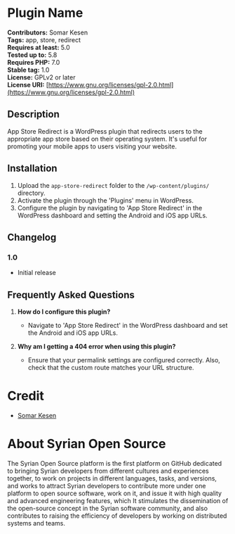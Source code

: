 # Plugin Name

**Contributors:** Somar Kesen  
**Tags:** app, store, redirect  
**Requires at least:** 5.0  
**Tested up to:** 5.8  
**Requires PHP:** 7.0  
**Stable tag:** 1.0  
**License:** GPLv2 or later  
**License URI:** [https://www.gnu.org/licenses/gpl-2.0.html](https://www.gnu.org/licenses/gpl-2.0.html)

## Description

App Store Redirect is a WordPress plugin that redirects users to the appropriate app store based on their operating system. It's useful for promoting your mobile apps to users visiting your website.

## Installation

1. Upload the `app-store-redirect` folder to the `/wp-content/plugins/` directory.
2. Activate the plugin through the 'Plugins' menu in WordPress.
3. Configure the plugin by navigating to 'App Store Redirect' in the WordPress dashboard and setting the Android and iOS app URLs.

## Changelog

### 1.0

- Initial release

## Frequently Asked Questions

1. **How do I configure this plugin?**

   - Navigate to 'App Store Redirect' in the WordPress dashboard and set the Android and iOS app URLs.

2. **Why am I getting a 404 error when using this plugin?**
   - Ensure that your permalink settings are configured correctly. Also, check that the custom route matches your URL structure.

# Credit

- [Somar Kesen](https://github.com/somarkn99)

# About Syrian Open Source

The Syrian Open Source platform is the first platform on GitHub dedicated to bringing Syrian developers from different cultures and experiences together, to work on projects in different languages, tasks, and versions, and works to attract Syrian developers to contribute more under one platform to open source software, work on it, and issue it with high quality and advanced engineering features, which It stimulates the dissemination of the open-source concept in the Syrian software community, and also contributes to raising the efficiency of developers by working on distributed systems and teams.
